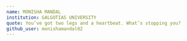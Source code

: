 ```yaml
---
name: MONISHA MANDAL
institution: GALGOTIAS UNIVERSITY
quote: You’ve got two legs and a heartbeat. What’s stopping you?
github_user: monishamandal02
---
```

